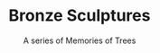 ---
layout: gallery
title: "Bronze Sculptures"
subtitle: "A series of Memories of Trees"
intro: "When I look at trees I see living creatures. They grow and breathe. But they give us O2 and food, shadow, protection and energy. They bring beauty and harmony in the landscape. They form a connection between heaven and earth. Their history and experiences are shown in their shape as we can see, but memories are kept inside: children climbing in their branches, a couple dancing around, a horse passing by. These memories I show in my bronze trees."
gallery:
  - title: "Beslan - tree"
    image: "bronze/beslan-tree/IMG_3106.JPG"
    link: "/bronze/beslan-tree/"
  - title: "New Born"
    image: "bronze/new-born/IMG_2073.JPG"
    link: "/bronze/new-born/"
  - title: "Birth"
    image: "bronze/birth/P1070420.jpg"
    link: "/bronze/birth/"
  - title: "Sleeping Beauty"
    image: "bronze/sleeping-beauty/P1070476.jpg"
    link: "/bronze/sleeping-beauty/"
  - title: "Cinderella"
    image: "bronze/cinderella/P1070436.jpg"
    link: "/bronze/cinderella/"
  - title: "Waltzing"
    image: "bronze/waltzing/163-6360_IMG.JPG"
    link: "/bronze/waltzing/"
  - title: "Horse Tree"
    image: "bronze/horse-tree/162-6258_IMG.JPG"
    link: "/bronze/horse-tree/"
  - title: "Horse Whisper"
    image: "bronze/horse-whisper/paard 1.jpg"
    link: "/bronze/horse-whisper/"
  - title: "Dream Time"
    image: "bronze/dream-time/162-6242_IMG.JPG"
    link: "/bronze/dream-time/"
  - title: "Pan"
    image: "bronze/pan/162-6270_IMG.JPG"
    link: "/bronze/pan/"
  - title: "Untertage"
    image: "bronze/untertage/162-6274_IMG.JPG"
    link: "/bronze/untertage/"
  - title: "Impulz"
    image: "bronze/impulz/IMG_1831.JPG"
    link: "/bronze/impulz/"
  - title: "Geiteboom"
    image: "bronze/geiteboom/IMG_1912.JPG"
    link: "/bronze/geiteboom/"
  - title: "In the Forest 1"
    image: "bronze/in-the-forest-1/IMG_1944.JPG"
    link: "/bronze/in-the-forest-1/"
  - title: "In the Forest 2"
    image: "bronze/in-the-forest-2/IMG_1953.JPG"
    link: "/bronze/in-the-forest-2/"
---